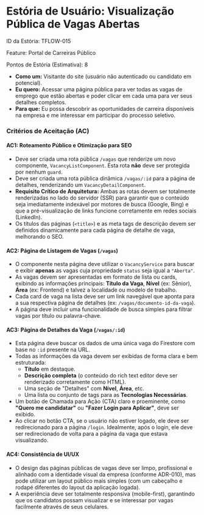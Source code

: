 # **Estória de Usuário: Visualização Pública de Vagas Abertas**

ID da Estória: TFLOW-015

Feature: Portal de Carreiras Público

Pontos de Estória (Estimativa): 8

- **Como um:** Visitante do site (usuário não autenticado ou candidato em potencial).
- **Eu quero:** Acessar uma página pública para ver todas as vagas de emprego que estão abertas e poder clicar em cada uma para ver seus detalhes completos.
- **Para que:** Eu possa descobrir as oportunidades de carreira disponíveis na empresa e me interessar em participar do processo seletivo.

### **Critérios de Aceitação (AC)**

#### **AC1: Roteamento Público e Otimização para SEO**

- Deve ser criada uma rota pública `/vagas` que renderize um novo componente, `VacancyListComponent`. Esta rota **não** deve ser protegida por nenhum `guard`.
- Deve ser criada uma rota pública dinâmica `/vagas/:id` para a página de detalhes, renderizando um `VacancyDetailComponent`.
- **Requisito Crítico de Arquitetura:** Ambas as rotas devem ser totalmente renderizadas no lado do servidor (SSR) para garantir que o conteúdo seja imediatamente indexável por motores de busca (Google, Bing) e que a pré-visualização de links funcione corretamente em redes sociais (LinkedIn).
- Os títulos das páginas (`<title>`) e as meta tags de descrição devem ser definidos dinamicamente para cada página de detalhe de vaga, melhorando o SEO.

#### **AC2: Página de Listagem de Vagas (`/vagas`)**

- O componente nesta página deve utilizar o `VacancyService` para buscar e exibir **apenas** as vagas cuja propriedade `status` seja igual a `"Aberta"`.
- As vagas devem ser apresentadas em formato de lista ou cards, exibindo as informações principais: **Título da Vaga**, **Nível** (ex: Sênior), **Área** (ex: Frontend) e talvez a localidade ou modelo de trabalho.
- Cada card de vaga na lista deve ser um link navegável que aponta para a sua respectiva página de detalhes (ex: `/vagas/documento-id-da-vaga`).
- A página deve incluir uma funcionalidade de busca simples para filtrar vagas por título ou palavra-chave.

#### **AC3: Página de Detalhes da Vaga (`/vagas/:id`)**

- Esta página deve buscar os dados de uma única vaga do Firestore com base no `:id` presente na URL.
- Todas as informações da vaga devem ser exibidas de forma clara e bem estruturada:
    - **Título** em destaque.
    - **Descrição completa** (o conteúdo do rich text editor deve ser renderizado corretamente como HTML).
    - Uma seção de "Detalhes" com **Nível**, **Área**, etc.
    - Uma lista ou conjunto de tags para as **Tecnologias Necessárias**.
- Um botão de Chamada para Ação (CTA) claro e proeminente, como **"Quero me candidatar"** ou **"Fazer Login para Aplicar"**, deve ser exibido.
- Ao clicar no botão CTA, se o usuário não estiver logado, ele deve ser redirecionado para a página `/login`. Idealmente, após o login, ele deve ser redirecionado de volta para a página da vaga que estava visualizando.

#### **AC4: Consistência de UI/UX**

- O design das páginas públicas de vagas deve ser limpo, profissional e alinhado com a identidade visual da empresa (conforme ADR-010), mas pode utilizar um layout público mais simples (com um cabeçalho e rodapé diferentes do layout da aplicação logada).
- A experiência deve ser totalmente responsiva (mobile-first), garantindo que os candidatos possam visualizar e se interessar por vagas facilmente através de seus celulares.